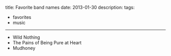 title: Favorite band names
date: 2013-01-30
description:
tags:
- favorites
- music
---

- Wild Nothing
- The Pains of Being Pure at Heart
- Mudhoney
